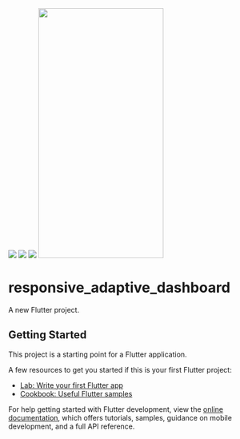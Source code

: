 
<img src=https://github.com/AmiraMostafa628/responsive_adaptive_dashboard/assets/103458291/153ecd3b-ef66-48c8-bc11-e4af69266cfc.jpg/>
<img src=https://github.com/AmiraMostafa628/responsive_adaptive_dashboard/assets/103458291/a347710c-2aa3-47d6-a77b-a9f369c97227.jpg/>
<img src=https://github.com/AmiraMostafa628/responsive_adaptive_dashboard/assets/103458291/37977a4e-3b96-452f-a167-3c8506614b69.jpg/>
<img src=https://github.com/AmiraMostafa628/responsive_adaptive_dashboard/assets/103458291/e56c9c1f-e39d-4fef-bb14-5b8fa80c5c3c.mp4 width="250" height="500" />

# responsive_adaptive_dashboard

A new Flutter project.

## Getting Started

This project is a starting point for a Flutter application.

A few resources to get you started if this is your first Flutter project:

- [Lab: Write your first Flutter app](https://docs.flutter.dev/get-started/codelab)
- [Cookbook: Useful Flutter samples](https://docs.flutter.dev/cookbook)

For help getting started with Flutter development, view the
[online documentation](https://docs.flutter.dev/), which offers tutorials,
samples, guidance on mobile development, and a full API reference.
